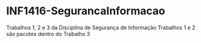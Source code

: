 # INF1416-SegurancaInformacao
Trabalhos 1, 2 e 3 da Disciplina de Segurança de Informação
Trabalhos 1 e 2 são pacotes dentro do Trabalho 3
